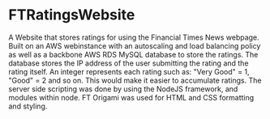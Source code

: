# FTRatingsWebsite

A Website that stores ratings for using the Financial Times News webpage. Built on an AWS webinstance with an 
autoscaling and load balancing policy as well as a backbone AWS RDS MySQL database to store the ratings. The database 
stores the IP address of the user submitting the rating and the rating itself. An integer represents each rating 
such as: "Very Good" = 1, "Good" = 2 and so on. This would make it easier to accumulate ratings. The server side 
scripting was done by using the NodeJS framework, and modules within node. FT Origami was used for HTML and CSS 
formatting and styling.
